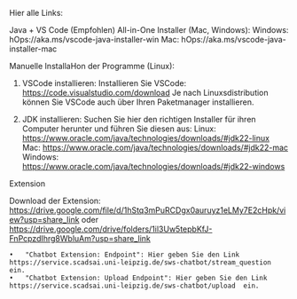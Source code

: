 Hier alle Links:

Java + VS Code
(Empfohlen) All-in-One Installer (Mac, Windows):
Windows: hOps://aka.ms/vscode-java-installer-win
Mac: hOps://aka.ms/vscode-java-installer-mac

Manuelle InstallaHon der Programme (Linux):
1. VSCode installieren:
Installieren Sie VSCode:
https://code.visualstudio.com/download
Je nach Linuxsdistribution können Sie VSCode auch über Ihren Paketmanager
installieren.

2. JDK installieren:
Suchen Sie hier den richtigen Installer für ihren Computer herunter und führen Sie
diesen aus:
Linux: https://www.oracle.com/java/technologies/downloads/#jdk22-linux
Mac: https://www.oracle.com/java/technologies/downloads/#jdk22-mac
Windows: https://www.oracle.com/java/technologies/downloads/#jdk22-windows


Extension

Download der Extension: https://drive.google.com/file/d/1hStq3mPuRCDgx0auruyz1eLMy7E2cHpk/view?usp=share_link oder https://drive.google.com/drive/folders/1il3Uw5tepbKfJ-FnPcpzdIhrg8WbluAm?usp=share_link


	•	"Chatbot Extension: Endpoint": Hier geben Sie den Link  https://service.scadsai.uni-leipzig.de/sws-chatbot/stream_question  ein.
	•	"Chatbot Extension: Upload Endpoint": Hier geben Sie den Link https://service.scadsai.uni-leipzig.de/sws-chatbot/upload  ein.
